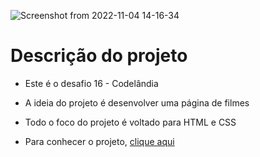 ![Screenshot from 2022-11-04 14-16-34](https://user-images.githubusercontent.com/81364355/200037476-65fd2b67-cded-48df-b571-de52fdf69ddf.png)

# Descrição do projeto

- Este é o desafio 16 - Codelândia

- A ideia do projeto é desenvolver uma página de filmes

- Todo o foco do projeto é voltado para HTML e CSS

- Para conhecer o projeto, [clique aqui](https://codepen.io/wilsonsdr/full/OJEPbvv)
